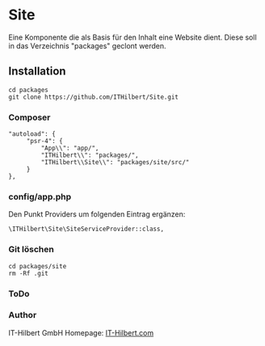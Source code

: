 # Site

Eine Komponente die als Basis für den Inhalt eine Website dient.
Diese soll in das Verzeichnis "packages" geclont werden.


## Installation
```
cd packages
git clone https://github.com/ITHilbert/Site.git
```

### Composer
```
"autoload": {
     "psr-4": {
         "App\\": "app/",
         "ITHilbert\\": "packages/",
         "ITHilbert\\Site\\": "packages/site/src/"
     }
},
```

### config/app.php
Den Punkt Providers um folgenden Eintrag ergänzen:
```
\ITHilbert\Site\SiteServiceProvider::class,
```

### Git löschen
```
cd packages/site
rm -Rf .git
```

### ToDo


### Author
IT-Hilbert GmbH
Homepage: [IT-Hilbert.com](IT-Hilbert.com) 